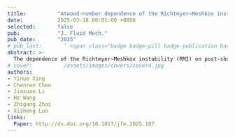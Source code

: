 ```yaml
---
title:          "Atwood-number dependence of the Richtmyer–Meshkov instability at a heavy–light single-mode interface"
date:           2025-03-18 00:01:00 +0800
selected:       false
pub:            "J. Fluid Mech."
pub_date:       "2025"
# pub_last:       ' <span class="badge badge-pill badge-publication badge-success">Spotlight</span>'
abstract: >-
  The dependence of the Richtmyer–Meshkov instability (RMI) on post-shock Atwood number ($|A_1|$) is experimentally investigated for a heavy–light single-mode interface. We create initial interfaces with density ratios of heavy to light gases ranging from 1.73 to 34.07, and achieve the highest $|A_1|$ value reported to date for gaseous-interface experiments (0.95). 
# cover:          /assets/images/covers/cover4.jpg
authors:
- Yinuo Xing
- Chenren Chen
- Jiaxuan Li
- He Wang
- Zhigang Zhai
- Xisheng Luo
links:
  Paper: http://dx.doi.org/10.1017/jfm.2025.107
---
```

